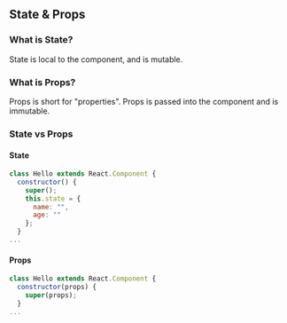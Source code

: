 ## State & Props

### What is State?

State is local to the component, and is mutable.

### What is Props?

Props is short for "properties". Props is passed into the component and is immutable.

### State vs Props

#### State

```javascript
class Hello extends React.Component {
  constructor() {
    super();
    this.state = {
      name: "",
      age: ""
    };
  }
...
```

#### Props

```javascript
class Hello extends React.Component {
  constructor(props) {
    super(props);
  }
...
```
